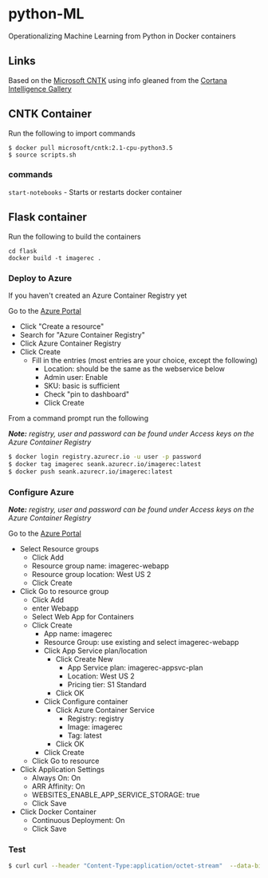# python-ML

Operationalizing Machine Learning from Python in Docker containers

## Links

Based on the [Microsoft CNTK](https://docs.microsoft.com/en-us/cognitive-toolkit/) using info gleaned from the [Cortana Intelligence Gallery](https://gallery.cortanaintelligence.com/)

## CNTK Container
Run the following to import commands

```
$ docker pull microsoft/cntk:2.1-cpu-python3.5
$ source scripts.sh
```

### commands

```start-notebooks``` - Starts or restarts docker container

## Flask container

Run the following to build the containers

```
cd flask
docker build -t imagerec .
```

### Deploy to Azure

If you haven't created an Azure Container Registry yet

Go to the [Azure Portal](http://portal.azure.com)
- Click "Create a resource"
- Search for "Azure Container Registry"
- Click Azure Container Registry
- Click Create
  - Fill in the entries (most entries are your choice, except the following)
    - Location: should be the same as the webservice below
    - Admin user: Enable
    - SKU: basic is sufficient
    - Check "pin to dashboard"
    - Click Create

From a command prompt run the following

_**Note:** registry, user and password can be found under Access keys on the Azure Container Registry_

```bash
$ docker login registry.azurecr.io -u user -p password
$ docker tag imagerec seank.azurecr.io/imagerec:latest
$ docker push seank.azurecr.io/imagerec:latest
```

### Configure Azure

_**Note:** registry, user and password can be found under Access keys on the Azure Container Registry_

Go to the [Azure Portal](http://portal.azure.com)
- Select Resource groups
  - Click Add
  - Resource group name: imagerec-webapp
  - Resource group location: West US 2
  - Click Create
- Click Go to resource group
  - Click Add
  - enter Webapp
  - Select Web App for Containers
  - Click Create
    - App name: imagerec
    - Resource Group: use existing and select imagerec-webapp
    - Click App Service plan/location
      - Click Create New
        - App Service plan: imagerec-appsvc-plan
        - Location: West US 2
        - Pricing tier: S1 Standard
      - Click OK
    - Click Configure container
      - Click Azure Container Service
        - Registry: registry
        - Image: imagerec
        - Tag: latest
      - Click OK
    - Click Create
  - Click Go to resource
- Click Application Settings
  - Always On: On
  - ARR Affinity: On
  - WEBSITES_ENABLE_APP_SERVICE_STORAGE: true
  - Click Save
- Click Docker Container
  - Continuous Deployment: On
  - Click Save

### Test

```bash
$ curl curl --header "Content-Type:application/octet-stream"  --data-binary @Mike.jpg http://imagerec.azurewebsites.net
```
